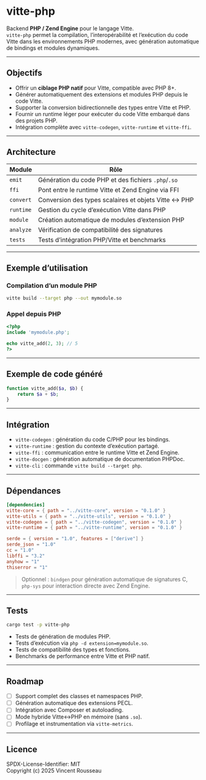 

# vitte-php

Backend **PHP / Zend Engine** pour le langage Vitte.  
`vitte-php` permet la compilation, l’interopérabilité et l’exécution du code Vitte dans les environnements PHP modernes, avec génération automatique de bindings et modules dynamiques.

---

## Objectifs

- Offrir un **ciblage PHP natif** pour Vitte, compatible avec PHP 8+.  
- Générer automatiquement des extensions et modules PHP depuis le code Vitte.  
- Supporter la conversion bidirectionnelle des types entre Vitte et PHP.  
- Fournir un runtime léger pour exécuter du code Vitte embarqué dans des projets PHP.  
- Intégration complète avec `vitte-codegen`, `vitte-runtime` et `vitte-ffi`.

---

## Architecture

| Module        | Rôle |
|---------------|------|
| `emit`        | Génération du code PHP et des fichiers `.php`/`.so` |
| `ffi`         | Pont entre le runtime Vitte et Zend Engine via FFI |
| `convert`     | Conversion des types scalaires et objets Vitte ↔ PHP |
| `runtime`     | Gestion du cycle d’exécution Vitte dans PHP |
| `module`      | Création automatique de modules d’extension PHP |
| `analyze`     | Vérification de compatibilité des signatures |
| `tests`       | Tests d’intégration PHP/Vitte et benchmarks |

---

## Exemple d’utilisation

### Compilation d’un module PHP

```bash
vitte build --target php --out mymodule.so
```

### Appel depuis PHP

```php
<?php
include 'mymodule.php';

echo vitte_add(2, 3); // 5
?>
```

---

## Exemple de code généré

```php
function vitte_add($a, $b) {
    return $a + $b;
}
```

---

## Intégration

- `vitte-codegen` : génération du code C/PHP pour les bindings.  
- `vitte-runtime` : gestion du contexte d’exécution partagé.  
- `vitte-ffi` : communication entre le runtime Vitte et Zend Engine.  
- `vitte-docgen` : génération automatique de documentation PHPDoc.  
- `vitte-cli` : commande `vitte build --target php`.

---

## Dépendances

```toml
[dependencies]
vitte-core = { path = "../vitte-core", version = "0.1.0" }
vitte-utils = { path = "../vitte-utils", version = "0.1.0" }
vitte-codegen = { path = "../vitte-codegen", version = "0.1.0" }
vitte-runtime = { path = "../vitte-runtime", version = "0.1.0" }

serde = { version = "1.0", features = ["derive"] }
serde_json = "1.0"
cc = "1.0"
libffi = "3.2"
anyhow = "1"
thiserror = "1"
``` 

> Optionnel : `bindgen` pour génération automatique de signatures C, `php-sys` pour interaction directe avec Zend Engine.

---

## Tests

```bash
cargo test -p vitte-php
```

- Tests de génération de modules PHP.  
- Tests d’exécution via `php -d extension=mymodule.so`.  
- Tests de compatibilité des types et fonctions.  
- Benchmarks de performance entre Vitte et PHP natif.

---

## Roadmap

- [ ] Support complet des classes et namespaces PHP.  
- [ ] Génération automatique des extensions PECL.  
- [ ] Intégration avec Composer et autoloading.  
- [ ] Mode hybride Vitte↔PHP en mémoire (sans `.so`).  
- [ ] Profilage et instrumentation via `vitte-metrics`.

---

## Licence

SPDX-License-Identifier: MIT  
Copyright (c) 2025 Vincent Rousseau